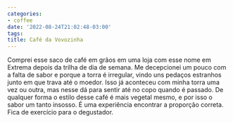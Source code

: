 ```yaml
---
categories:
- coffee
date: '2022-08-24T21:02:48-03:00'
tags:
title: Café da Vovozinha
---
```


Comprei esse saco de café em grãos em uma loja com esse nome em Extrema depois da trilha de dia de semana. Me decepcionei um pouco com a falta de sabor e porque a torra é irregular, vindo uns pedaços estranhos junto em que trava até o moedor. Isso já aconteceu com minha torra uma vez ou outra, mas nesse dá para sentir até no copo quando é passado. De qualquer forma o estilo desse café é mais vegetal mesmo, e por isso o sabor um tanto insosso. É uma experiência encontrar a proporção correta. Fica de exercício para o degustador.
